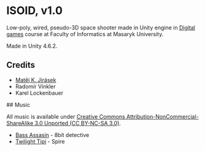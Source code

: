 # ISOID, v1.0

Low-poly, wired, pseudo-3D space shooter made in Unity engine in [Digital games](https://is.muni.cz/predmet/fi/podzim2014/PV255) course at Faculty of Informatics at Masaryk University.

Made in Unity 4.6.2.

## Credits

- [Matěj K. Jirásek](http://mkj.is)
- Radomír Vinkler
- Karel Lockenbauer

## Music

All music is available under [Creative Commons Attribution-NonCommercial-ShareAlike 3.0 Unported (CC BY-NC-SA 3.0)](http://creativecommons.org/licenses/by-nc-sa/3.0/legalcode).

- [Bass Assasin](http://fwonk.bandcamp.com/album/fw081-peony-lantern-split-ep) - 8bit detective
- [Twilight Tipi](http://byrdthompson.bandcamp.com/album/twilight-tipi) - Spire

